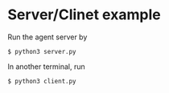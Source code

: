 # Server/Clinet example

Run the agent server by

```
$ python3 server.py
```

In another terminal, run

```
$ python3 client.py
```
